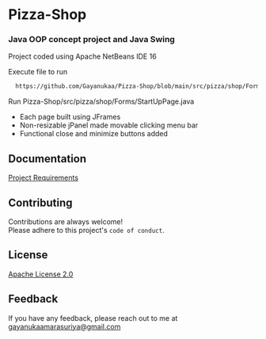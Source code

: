 
# Pizza-Shop

### Java OOP concept project and Java Swing

Project coded using Apache NetBeans IDE 16

Execute file to run
```bash
  https://github.com/Gayanukaa/Pizza-Shop/blob/main/src/pizza/shop/Forms/StartUpPage.form
```

Run Pizza-Shop/src/pizza/shop/Forms/StartUpPage.java

- Each page built using JFrames
- Non-resizable jPanel made movable clicking menu bar
- Functional close and minimize buttons added


## Documentation

[Project Requirements](https://github.com/Gayanukaa/Pizza-Shop/blob/main/Project%20Recquirements.txt)
## Contributing

Contributions are always welcome!\
Please adhere to this project's `code of conduct`.


## License

[Apache License 2.0](https://choosealicense.com/licenses/apache-2.0/)


## Feedback

If you have any feedback, please reach out to me at gayanukaamarasuriya@gmail.com

